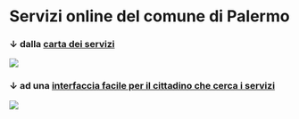 # Servizi online del comune di Palermo

### ↓ dalla [**carta dei servizi**](https://www.comune.palermo.it/amministrazione_trasparente.php?sel=16&asel=72) 

![](https://raw.githubusercontent.com/cirospat/servizi-comunepalermo/gh-pages/img/amministrazione-trasparente.png)

### ↓ ad una [**interfaccia facile per il cittadino che cerca i servizi**](https://cirospat.github.io/servizi-comunepalermo)

![](https://raw.githubusercontent.com/cirospat/servizi-comunepalermo/gh-pages/img/interfaccia-servizi-comunali.png)
